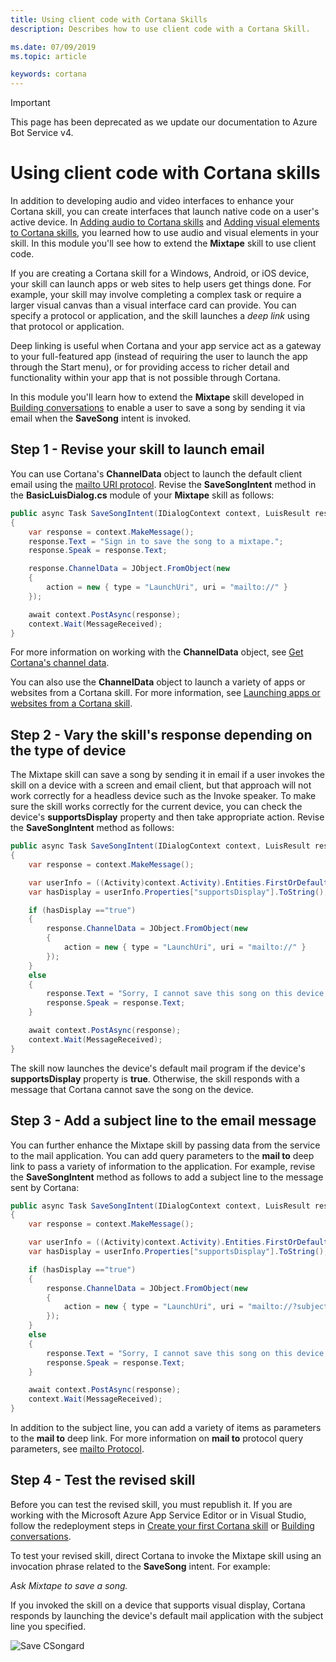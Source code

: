 ```yaml
---
title: Using client code with Cortana Skills
description: Describes how to use client code with a Cortana Skill.

ms.date: 07/09/2019
ms.topic: article

keywords: cortana
---
```


> [!IMPORTANT]
> This page has been deprecated as we update our documentation to Azure Bot Service v4.

# Using client code with Cortana skills

In addition to developing audio and video interfaces to enhance your Cortana skill, you can create interfaces that launch native code on a user's active device. In [Adding audio to Cortana skills](./mva41-streaming-audio.md) and [Adding visual elements to Cortana skills](./mva42-visual-ux.md), you learned how to use audio and visual elements in your skill. In this module you'll see how to extend the **Mixtape** skill to use client code.

If you are creating a Cortana skill for a Windows, Android, or iOS device, your skill can launch apps or web sites to help users get things done. For example, your skill may involve completing a complex task or require a larger visual canvas than a visual interface card can provide. You can specify a protocol or application, and the skill launches a *deep link* using that protocol or application. 

Deep linking is useful when Cortana and your app service act as a gateway to your full-featured app (instead of requiring the user to launch the app through the Start menu), or for providing access to richer detail and functionality within your app that is not possible through Cortana. 

In this module you'll learn how to extend the **Mixtape** skill developed in [Building conversations](./mva32-building-conversations.md) to enable a user to save a song by sending it via email when the **SaveSong** intent is invoked.

## Step 1 - Revise your skill to launch email 

You can use Cortana's **ChannelData** object to launch the default client email using the [mailto URI protocol](/previous-versions/windows/internet-explorer/ie-developer/platform-apis/jj710215(v=vs.85)). Revise the **SaveSongIntent** method in the **BasicLuisDialog.cs** module of your **Mixtape** skill as follows:

```csharp
public async Task SaveSongIntent(IDialogContext context, LuisResult result)
{
    var response = context.MakeMessage();
    response.Text = "Sign in to save the song to a mixtape.";
    response.Speak = response.Text;

    response.ChannelData = JObject.FromObject(new
    {
        action = new { type = "LaunchUri", uri = "mailto://" }
    });

    await context.PostAsync(response);
    context.Wait(MessageReceived);
}
```

For more information on working with the **ChannelData** object, see [Get Cortana's channel data](./cortana-channel-data.md).

You can also use the **ChannelData** object to launch a variety of apps or websites from a Cortana skill. For more information, see [Launching apps or websites from a Cortana skill](./launch-apps-from-skills.md#launching-and-deep-linking-an-app).

## Step 2 - Vary the skill's response depending on the type of device

The Mixtape skill can save a song by sending it in email if a user invokes the skill on a device with a screen and email client, but that approach will not work correctly for a headless device such as the Invoke speaker. To make sure the skill works correctly for the current device, you can check the device's **supportsDisplay** property and then take appropriate action. Revise the **SaveSongIntent** method as follows:

```csharp
public async Task SaveSongIntent(IDialogContext context, LuisResult result)
{
    var response = context.MakeMessage();

    var userInfo = ((Activity)context.Activity).Entities.FirstOrDefault(e => e.Type.Equals("DeviceInfo"));
    var hasDisplay = userInfo.Properties["supportsDisplay"].ToString();

    if (hasDisplay =="true")
    {
        response.ChannelData = JObject.FromObject(new
        {
            action = new { type = "LaunchUri", uri = "mailto://" }
        });
    }
    else
    {
        response.Text = "Sorry, I cannot save this song on this device. Check back soon.";
        response.Speak = response.Text;
    }

    await context.PostAsync(response);
    context.Wait(MessageReceived);
}
```

The skill now launches the device's default mail program if the device's **supportsDisplay** property is **true**. Otherwise, the skill responds with a message that Cortana cannot save the song on the device.

## Step 3 - Add a subject line to the email message

You can further enhance the Mixtape skill by passing data from the service to the mail application. You can add query parameters to the **mail to** deep link to pass a variety of information to the application. For example, revise the **SaveSongIntent** method as follows to add a subject line to the message sent by Cortana:

```csharp
public async Task SaveSongIntent(IDialogContext context, LuisResult result)
{
    var response = context.MakeMessage();

    var userInfo = ((Activity)context.Activity).Entities.FirstOrDefault(e => e.Type.Equals("DeviceInfo"));
    var hasDisplay = userInfo.Properties["supportsDisplay"].ToString();

    if (hasDisplay =="true")
    {
        response.ChannelData = JObject.FromObject(new
        {
            action = new { type = "LaunchUri", uri = "mailto://?subject=Save%20this%20song" }
        });
    }
    else
    {
        response.Text = "Sorry, I cannot save this song on this device. Check back soon.";
        response.Speak = response.Text;
    }

    await context.PostAsync(response);
    context.Wait(MessageReceived);
}
```

In addition to the subject line, you can add a variety of items as parameters to the **mail to** deep link. For more information on **mail to** protocol query parameters, see [mailto Protocol](/previous-versions//aa767737(v=vs.85)).

## Step 4 - Test the revised skill

Before you can test the revised skill, you must republish it. If you are working with the Microsoft Azure App Service Editor or in Visual Studio, follow the redeployment steps in [Create your first Cortana skill](./mva22-hello-world.md) or [Building conversations](./mva32-building-conversations.md).

To test your revised skill, direct Cortana to invoke the Mixtape skill using an invocation phrase related to the **SaveSong** intent. For example:

*Ask Mixtape to save a song.*

If you invoked the skill on a device that supports visual display, Cortana responds by launching the device's default mail application with the subject line you specified.

![Save CSongard](../media/images/mva43_save_song.png)